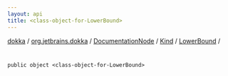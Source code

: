 ```yaml
---
layout: api
title: <class-object-for-LowerBound>
---
```

[dokka](../../../../index.html) / [org.jetbrains.dokka](../../../index.html) / [DocumentationNode](../../index.html) / [Kind](../index.html) / [LowerBound](index.html) / [<class-object-for-LowerBound>](_class-object-for-LowerBound_.html)


# <class-object-for-LowerBound>


```
public object <class-object-for-LowerBound>
```
